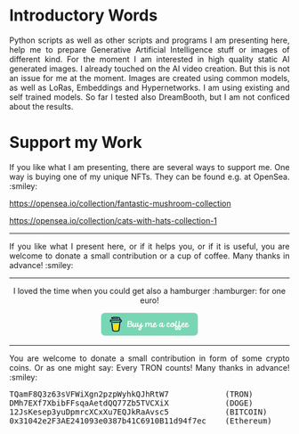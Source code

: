 # Introductory Words

<p align="justify">Python scripts as well as other scripts and programs I am presenting here, help me to prepare Generative Artificial Intelligence stuff or images of different kind. For the moment I am interested in high quality static AI generated images. I already touched on the AI video creation. But this is not an issue for me at the moment. Images are created using common models, as well as LoRas, Embeddings and Hypernetworks. I am using existing and self trained models. So far I tested also DreamBooth, but I am not conficed about the results.</p>

# Support my Work

<p align="justify">If you like what I am presenting, there are several ways to support me. One way is buying one of my unique NFTs. They can be found e.g. at OpenSea. :smiley:</p>

https://opensea.io/collection/fantastic-mushroom-collection

https://opensea.io/collection/cats-with-hats-collection-1

<hr width="100%" size="2">

<p align="justify">If you like what I present here, or if it helps you, or if it is useful, you are welcome to donate a small contribution or a cup of coffee. Many thanks in advance! :smiley:</p>
<hr width="100%" size="2">

<p align="center">I loved the time when you could get also a hamburger :hamburger: for one euro!</p>

<p align="center">
<a target="_blank" href="https://www.buymeacoffee.com/zentrocdot"><img src="..\IMAGES\greeen-button.png" alt="Buy Me A Coffee" height="41" width="174"></a>
</p>
<hr width="100%" size="2">

<p align="justify">You are welcome to donate a small contribution in form of some crypto coins. Or as one might say: Every TRON counts! Many thanks in advance! :smiley:</p>

<pre>TQamF8Q3z63sVFWiXgn2pzpWyhkQJhRtW7            (TRON)
DMh7EXf7XbibFFsqaAetdQQ77Zb5TVCXiX            (DOGE)
12JsKesep3yuDpmrcXCxXu7EQJkRaAvsc5            (BITCOIN)
0x31042e2F3AE241093e0387b41C6910B11d94f7ec    (Ethereum)</pre>
